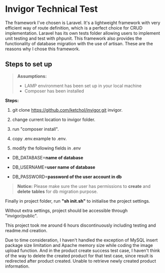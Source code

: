 # Invigor Technical Test

The framework I've chosen is Laravel. It's a lightweight framework with very efficient way of route definition, which is a perfect choice for CRUD implementation. Laravel has its own tests folder allowing users to implement unit testing and test with phpunit.
This framework also provides the functionality of database migration with the use of artisan. These are the reasons why I chose this framework.

## Steps to set up
> **Assumptions:**
> - LAMP environment has been set up in your local machine
> - Composer has been installed

**Steps:**

1. git clone https://github.com/ketchol/invigor.git invigor.

2. change current location to invigor folder.

3. run "composer install".

4. copy .env.example to .env.

5. modify the following fields in .env

- DB_DATABASE=**name of database**

- DB_USERNAME=**user name of database**

- DB_PASSWORD=**password of the user account in db**

> **Notice:** Please make sure the user has permissions to **create** and **delete** **tables** for db migration purpose.

Finally in project folder, run **"sh init.sh"** to initialise the project settings.

Without extra settings, project should be accessible through "invigor/public".

This project took me around 6 hours discontinuously including testing and readme.md creation.

Due to time consideration, I haven't handled the exception of MySQL insert package size limitation and Apache memory size while coding the image upload function. And in the product create success test case, I haven't think of the way to delete the created product for that test case, since result is redirected after product created. Unable to retrieve newly created product information.
